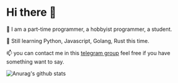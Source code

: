 # Hi there 👋

🤔 I am a part-time programmer, a hobbyist programmer, a student.

🌱 Still learning Python, Javascript, Golang, Rust this time.

📫 you can contact me in this [telegram group](https://t.me/hexchat) feel free if you have something want to say.

![Anurag's github stats](https://github-readme-stats.vercel.app/api?username=tasi788&show_icons=true)
